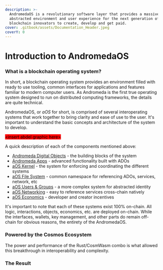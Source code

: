```yaml
---
description: >-
  AndromedaOS is a revolutionary software layer that provides a massively
  abstracted environment and user experience for the next generation of
  blockchain innovators to create, develop and get paid.
cover: .gitbook/assets/Documentation_Header.jpeg
coverY: 0
---
```


# Introduction to AndromedaOS

### What is a blockchain operating system?

In short, a blockchain operating system provides an environment filled with ready to use tooling, common interfaces for applications and features familiar to modern computer users. As Andromeda is the first true operating system designed to run on distributed computing frameworks, the details are quite technical.

AndromedaOS, or _aOS_ for short, is comprised of several interoperating systems that work together to bring clarity and ease of use to the user. It's important to understand the basic concepts and architecture of the system to develop.

<mark style="background-color:red;">\<insert abdel graphic here></mark>

A quick description of each of the components mentioned above:

* [Andromeda Digital Objects](broken-reference) - the building blocks of the system
* [Andromeda Apps](platform-and-framework/andromeda-apps/) - advanced functionality built with ADOs
* [aOS Kernel](platform-and-framework/aos-kernel.md) - the system for enforcing and coordinating the different systems
* [aOS File System](platform-and-framework/aos-file-system/) - common namespace for referencing ADOs, services, network, etc
* [aOS Users & Groups](platform-and-framework/aos-users-and-groups.md) - a more complex system for abstracted identity
* [aOS Networking](platform-and-framework/aos-networking.md) - easy to reference services cross-chain natively
* [aOS Economics](platform-and-framework/aos-economics.md) - developer and creator incentives

It's important to note that each of these systems exist 100% on-chain. All logic, interactions, objects, economics, etc. are deployed on-chain. While the interfaces, wallets, key management, and other parts do remain off-chain for obvious reasons, the entirety of the AndromedaOS.

### Powered by the Cosmos Ecosystem

The power and performance of the Rust/CosmWasm combo is what allowed this breakthrough in interoperability and complexity.

### The Result
